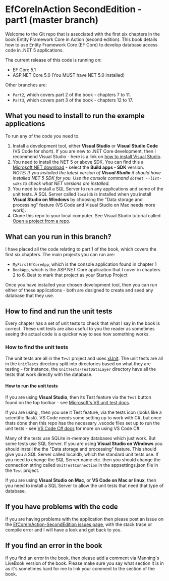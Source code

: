 # EfCoreInAction SecondEdition - part1 (master branch)

Welcome to the Git repo that is associated with the first six chapters in the book Entity Framework Core in Action (second edition). This book details how to use Entity Framework Core (EF Core) to develop database access code in .NET 5 applications.

The current release of this code is running on:

* EF Core 5.1
* ASP.NET Core 5.0 (You MUST have NET 5.0 installed)

Other branches are:

* `Part2`, which covers part 2 of the book - chapters 7 to 11.
* `Part3`, which covers part 3 of the book - chapters 12 to 17.

## What you need to install to run the example applications

To run any of the code you need to.

1. Install a development tool, either **Visual Studio** or **Visual Studio Code** (VS Code for short). If you are new to .NET Core development, then I recommend Visual Studio - here is a link on [how to install Visual Studio](http://mng.bz/2x0T).
2. You need to install the NET 5 or above SDK. You can find this a [Microsoft NET download](https://dotnet.microsoft.com/download/dotnet/5.0) - select the **Build apps - SDK** version.  
 *NOTE: If you installed the latest version of **Visual Studio** it should have installed NET 5 SDK for you. Use the console command `dotnet --list-sdks` to check what NET versions are installed.*
3. You need to install a SQL Server to run any applications and some of the unit tests. A SQL Server called `localdb` is installed when you install **Visual Studio on Windows** by choosing the "Data storage and processing" feature (VS Code and Visual Studio on Mac needs more work).
4. Clone this repo to your local computer. See Visual Studio tutorial called [Open a project from a repo](https://docs.microsoft.com/en-us/visualstudio/get-started/tutorial-open-project-from-repo).

## What can you run in this branch?

I have placed all the code relating to part 1 of the book, which covers the first six chapters. The main projects you can run are:

* `MyFirstEfCoreApp`, which is the console application found in chapter 1
* `BookApp`, which is the ASP.NET Core application that I cover in chapters 2 to 6. Best to mark that project as your Startup Project

Once you have installed your chosen development tool, then you can run either of these applications - both are designed to create and seed any database that they use.

## How to find and run the unit tests

Every chapter has a set of unit tests to check that what I say in the book is correct. These unit tests are also useful to you the reader as sometimes seeing the actual code is a quicker way to see how something works.

### How to find the unit tests

The unit tests are all in the `Test` project and uses [xUnit](https://xunit.net/). The unit tests are all in the `UnitTests` directory split into directories based on what they are testing - for instance, the `UnitTests/TestDataLayer` directory have all the tests that work directly with the database.

#### How to run the unit tests

If you are using **Visual Studio**, then its Test feature via the `Test` button found on the top toolbar - see [Microsoft's VS unit test docs](https://docs.microsoft.com/en-us/visualstudio/test/unit-test-your-code).

If you are using , then you use it Test feature, via the tests icon (looks like a scientific flask). VS Code needs some setting up to work with C#, but once thats done then this repo has the necessary .vscode files set up to run the unit tests - see [VS Code C# docs](https://code.visualstudio.com/docs/languages/csharp) for more on using VS Code C#.

Many of the tests use SQLite in-memory databases which just work. But some tests use SQL Server. If you are using **Visual Studio on Windows** you should install the  the  "Data storage and processing" feature. This should give you a SQL Server called localdb, which the standard unit tests use. If you need to change the SQL Server name etc. then you should change the connection string called `UnitTestConnection` in the appsettings.json file in the `Test` project.

If you are using **Visual Studio on Mac**, or **VS Code on Mac or linux**, then you need to install a SQL Server to allow the unit tests that need that type of database.

## If you have problems with the code

If you are having problems with the application then please post an issue on the [EfCoreInAction-SecondEdition issues page](https://github.com/JonPSmith/EfCoreinAction-SecondEdition/issues), with the stack trace or compile error and I will have a look and get back to you.

## If you find an error in the book

If you find an error in the book, then please add a comment via Manning's LiveBook version of the book. Please make sure you say what section it is in as it's sometimes hard for me to link your comment to the section of the book.


 
